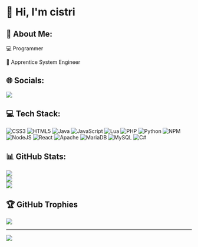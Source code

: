 # 👋 Hi, I'm cistri

## 💫 About Me:
💻 Programmer

🐧 Apprentice System Engineer


## 🌐 Socials:
![](https://dcbadge.vercel.app/api/shield/1120752487415156838)

## 💻 Tech Stack:
![CSS3](https://img.shields.io/badge/css3-%231572B6.svg?style=for-the-badge&logo=css3&logoColor=white) ![HTML5](https://img.shields.io/badge/html5-%23E34F26.svg?style=for-the-badge&logo=html5&logoColor=white) ![Java](https://img.shields.io/badge/java-%23ED8B00.svg?style=for-the-badge&logo=java&logoColor=white) ![JavaScript](https://img.shields.io/badge/javascript-%23323330.svg?style=for-the-badge&logo=javascript&logoColor=%23F7DF1E) ![Lua](https://img.shields.io/badge/lua-%232C2D72.svg?style=for-the-badge&logo=lua&logoColor=white) ![PHP](https://img.shields.io/badge/php-%23777BB4.svg?style=for-the-badge&logo=php&logoColor=white) ![Python](https://img.shields.io/badge/python-3670A0?style=for-the-badge&logo=python&logoColor=ffdd54) ![NPM](https://img.shields.io/badge/NPM-%23000000.svg?style=for-the-badge&logo=npm&logoColor=white) ![NodeJS](https://img.shields.io/badge/node.js-6DA55F?style=for-the-badge&logo=node.js&logoColor=white) ![React](https://img.shields.io/badge/react-%2320232a.svg?style=for-the-badge&logo=react&logoColor=%2361DAFB) ![Apache](https://img.shields.io/badge/apache-%23D42029.svg?style=for-the-badge&logo=apache&logoColor=white) ![MariaDB](https://img.shields.io/badge/MariaDB-003545?style=for-the-badge&logo=mariadb&logoColor=white) ![MySQL](https://img.shields.io/badge/mysql-%2300f.svg?style=for-the-badge&logo=mysql&logoColor=white) ![C#](https://img.shields.io/badge/csharp-%23323330f.svg?style=for-the-badge&logo=csharp&logoColor=white)
## 📊 GitHub Stats:
![](https://github-readme-stats.vercel.app/api?username=cistri404&theme=dark&hide_border=false&include_all_commits=true&count_private=false)<br/>
![](https://github-readme-streak-stats.herokuapp.com/?user=cistri404&theme=dark&hide_border=false)<br/>
![](https://github-readme-stats.vercel.app/api/top-langs/?username=cistri404&theme=dark&hide_border=false&include_all_commits=true&count_private=false&layout=compact)

## 🏆 GitHub Trophies
![](https://github-profile-trophy.vercel.app/?username=cistri404&theme=radical&no-frame=false&no-bg=true&margin-w=4)

---
[![](https://visitcount.itsvg.in/api?id=cistri404&icon=0&color=0)](https://visitcount.itsvg.in)

  
<!-- Proudly created with GPRM ( https://gprm.itsvg.in ) -->
